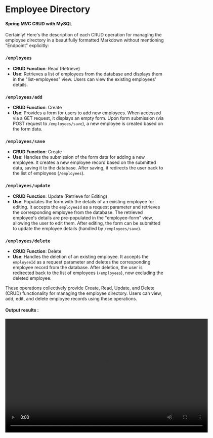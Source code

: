 
# Employee Directory
#### Spring MVC CRUD with MySQL
Certainly! Here's the description of each CRUD operation for managing the employee directory in a beautifully formatted Markdown without mentioning "Endpoint" explicitly:

### `/employees`
- **CRUD Function**: Read (Retrieve)
- **Use**: Retrieves a list of employees from the database and displays them in the "list-employees" view. Users can view the existing employees' details.

### `/employees/add`
- **CRUD Function**: Create
- **Use**: Provides a form for users to add new employees. When accessed via a GET request, it displays an empty form. Upon form submission (via POST request to `/employees/save`), a new employee is created based on the form data.

### `/employees/save`
- **CRUD Function**: Create
- **Use**: Handles the submission of the form data for adding a new employee. It creates a new employee record based on the submitted data, saving it to the database. After saving, it redirects the user back to the list of employees (`/employees`).

### `/employees/update`
- **CRUD Function**: Update (Retrieve for Editing)
- **Use**: Populates the form with the details of an existing employee for editing. It accepts the `employeeId` as a request parameter and retrieves the corresponding employee from the database. The retrieved employee's details are pre-populated in the "employee-form" view, allowing the user to edit them. After editing, the form can be submitted to update the employee details (handled by `/employees/save`).

### `/employees/delete`
- **CRUD Function**: Delete
- **Use**: Handles the deletion of an existing employee. It accepts the `employeeId` as a request parameter and deletes the corresponding employee record from the database. After deletion, the user is redirected back to the list of employees (`/employees`), now excluding the deleted employee.

These operations collectively provide Create, Read, Update, and Delete (CRUD) functionality for managing the employee directory. Users can view, add, edit, and delete employee records using these operations.

#### Output results :

<video width="640" height="360" controls>
  <source src="output/output.mp4">
  Your browser does not support the video tag.
</video>

